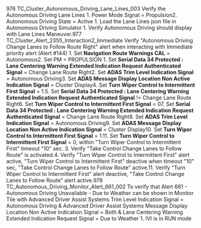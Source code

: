 976 TC_Cluster_Autonomous_Driving_Lane_Lines_003 Verify the Autonomous Driving Lane Lines 1. Power Mode Signal = Propulsion2. Autonomous Driving State = Active 1. Load the Lane Lines json file in Autonomous Driving Simulator 1. Verify Autonomous Driving should display with Lane Lines Maneuver.977 TC_Cluster_Alert_2355_Interaction2_Immediate Verify "Autonomous Driving Change Lanes to Follow Route Right" alert when interacting with Immediate priority alert (Alert #144) 1. Set **Navigation Route Warnings CAL** = Autonomous2. Set PM = PROPULSION 1. Set **Serial Data 34 Protected : Lane Centering Warning Extended Indication Request Authenticated Signal** = Change Lane Route Right2. Set **ADAS Trim Level Indication Signal** = Autonomous Driving3. Set **ADAS Message Display Location Non Active Indication Signal** = Cluster Display4. Set **Turn Wiper Control to Intermittent First Signal** = 1.5. Set **Serial Data 34 Protected : Lane Centering Warning Extended Indication Request Authenticated Signal** != Change Lane Route Right6. Set **Turn Wiper Control to Intermittent First Signal** = 07. Set **Serial Data 34 Protected : Lane Centering Warning Extended Indication Request Authenticated Signal** = Change Lane Route Right8. Set **ADAS Trim Level Indication Signal** = Autonomous Driving9. Set **ADAS Message Display Location Non Active Indication Signal** = Cluster Display10. Set **Turn Wiper Control to Intermittent First Signal** = 1.11. Set **Turn Wiper Control to Intermittent First Signal** = 0, within "Turn Wiper Control to Intermittent First" timeout "10" sec. 3. Verify "Take Control Change Lanes to Follow Route" is activated.4. Verify "Turn Wiper Control to Intermittent First" alert active, "Turn Wiper Control to Intermittent First" deactive when timeout "10" sec, "Take Control Change Lanes to Follow Route" active.11. Verify "Turn Wiper Control to Intermittent First" alert deactive, "Take Control Change Lanes to Follow Route" alert active.978 TC_Autonomous_Driving_Monitor_Alert_661_002 To verify that Alert 661 - Autonomous Driving Unavailable - Due to Weather can be shown in Monitor Tile with Advanced Driver Assist Systems Trim Level Indication Signal = Autonomous Driving & Advanced Driver Assist Systems Message Display Location Non Active Indication Signal = Both & Lane Centering Warning Extended Indication Request Signal = Due to Weather 1. IVI is in RUN mode